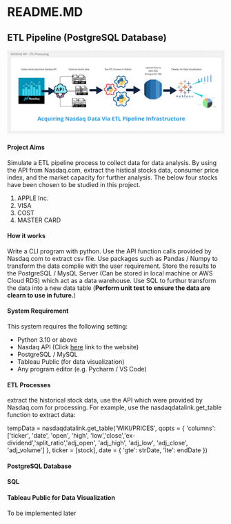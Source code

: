 # README.MD
## ETL Pipeline (PostgreSQL Database)
![ETL Process via API](https://github.com/data-engineer-sk/dataWarehouse-PostgreSQL-1/blob/main/Nasdaq%20API%20-%20ETL%20Processing.png)

#### Project Aims
Simulate a ETL pipeline process to collect data for data analysis.  By using the API from Nasdaq.com, extract the histical stocks data, consumer price index, and the  market capacity for further analysis.  The below four stocks have been chosen to be studied in this project.
1. APPLE Inc.
2. VISA
3. COST
4. MASTER CARD

#### How it works
Write a CLI program with python.  Use the API function calls provided by Nasdaq.com to extract csv file.  Use packages such as  Pandas / Numpy to transform the data complie with the user requirement.  Store the results to the PostgreSQL / MysQL Server (Can be stored in local machine or AWS Cloud RDS) which act as a data warehouse.  Use SQL to furthur transform the data into a new data table (**Perform unit test to ensure the data are clearn to use in future.**)

#### System Requirement
This system requires the following setting:
- Python 3.10 or above
- Nasdaq API (Click <a href="https://data.nasdaq.com/tools/api">here</a> link to the website)
- PostgreSQL / MySQL
- Tableau Public (for data visualization)
- Any program editor (e.g. Pycharm / VS Code)

#### ETL Processes
extract the historical stock data, use the API which were provided by Nasdaq.com for processing.  For example, use the nasdaqdatalink.get_table function to extract data:

tempData = nasdaqdatalink.get_table('WIKI/PRICES', qopts = { 'columns': ['ticker', 'date', 'open', 'high', 'low','close','ex-dividend','split_ratio','adj_open', 'adj_high', 'adj_low', 'adj_close', 'adj_volume'] }, ticker = [stock], date = { 'gte': strDate, 'lte': endDate })

#### PostgreSQL Database


#### SQL


#### Tableau Public for Data Visualization
To be implemented later
